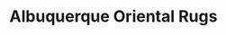 ---
title: "Albuquerque Oriental Rugs"
url: /albuquerque/albuquerque-oriental-rugs/
shop: carpet
---